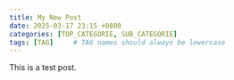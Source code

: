 ```yaml
---
title: My New Post
date: 2025-03-17 23:15 +0800
categories: [TOP_CATEGORIE, SUB_CATEGORIE]
tags: [TAG]     # TAG names should always be lowercase
---
```


This is a test post.
